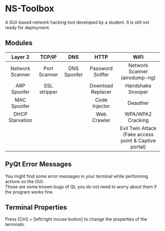 # NS-Toolbox
A GUI-based network hacking tool developed by a student. It is still not ready for deployment.
## Modules
| Layer 2                  | TCP/IP       | DNS          | HTTP              | WiFi                          |
| :----------------------: | :----------: | :----------: | :---------------: | :---------------------------: |
| Network Scanner          | Port Scanner | DNS Spoofer  | Password Sniffer  | Network Scanner (airodump-ng) |
| ARP Spoofer              | SSL stripper |              | Download Replacer | Handshake Snooper             |
| MAC Spoofer              |              |              | Code Injector     | Deauther                      |
| DHCP Starvation          |              |              | Web Crawler       | WPA/WPA2 Cracking             |
|                          |              |              |                   | Evil Twin Attack (Fake access point & Captive portal) |
## PyQt Error Messages
You might find some error messages in your terminal while performing actions on the GUI.   
Those are some known bugs of Qt, you do not need to worry about them if the program works fine.
## Terminal Properties
Press [Ctrl] + [left/right mouse button] to change the properties of the terminals.
